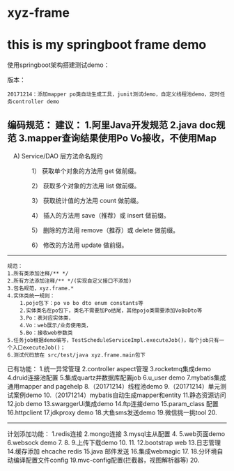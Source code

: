 # xyz-frame
# this is my springboot frame demo

使用springboot架构搭建测试demo：

版本：

	20171214：添加mapper po类自动生成工具，junit测试demo，自定义线程池demo，定时任务controller demo
	
编码规范：
	建议：
	1.阿里Java开发规范
	2.java doc规范
	3.mapper查询结果使用Po Vo接收，不使用Map
-----------------
　A) Service/DAO 层方法命名规约

　　　　1） 获取单个对象的方法用 get 做前缀。

　　　　2） 获取多个对象的方法用 list 做前缀。

　　　　3） 获取统计值的方法用 count 做前缀。

　　　　4） 插入的方法用 save（推荐）或 insert 做前缀。

　　　　5） 删除的方法用 remove（推荐）或 delete 做前缀。

　　　　6） 修改的方法用 update 做前缀。

-----------------
	
	规范：
	1.所有类添加注释/** */
	2.所有方法添加注释/** */(实现自定义接口不添加)
	3.包名规范，xyz.frame.*
	4.实体类统一规则：
		1.pojo包下：po vo bo dto enum constants等
		2.实体类名在po包下，类名不需要加Po结尾，其他pojo类需要添加VoBoDto等
		3.Po：表对应实体类，
		4.Vo：web展示/业务使用类，
		5.Bo：接收web参数类
	5.任务job根据demo编写，TestScheduleServiceImpl.executeJob()，每个job只有一个入口executeJob()；
	6.测试代码放在 src/test/java xyz.frame.main包下

已有功能：
1.统一异常管理
2.controller aspect管理
3.rocketmq集成demo
4.druid连接池配置
5.集成quartz并数据库配置job
6.u_user demo
7.mybatis集成通用mapper and pagehelp
8.（20171214）线程池demo
9.（20171214）单元测试案例demo
10.（20171214）mybatis自动生成mapper和entity
11.静态资源访问
12.job demo
13.swarggerUi集成demo
14.ftp连接demo
15.param_class 配置
16.httpclient
17.jdkproxy demo
18.大鱼sms发送demo
19.微信挑一挑tool
20.

-------------------
计划添加功能：
1.redis连接
2.mongo连接
3.mysql主从配置
4.
5.web页面demo
6.websock demo
7.
8.
9.上传下载demo
10.
11.
12.bootstrap web
13.日志管理
14.缓存添加 ehcache redis
15.java 邮件发送
16.集成webmagic
17.
18.分环境自动编译配置文件config
19.mvc-config配置(拦截器，视图解析器等)
20.